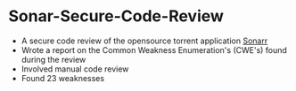 # Sonar-Secure-Code-Review
- A secure code review of the opensource torrent application [Sonarr](https://github.com/Sonarr/Sonarr/tree/81ff4791acd49e7f557785a41506f75273a657ae)
- Wrote a report on the Common Weakness Enumeration's (CWE's) found during the review
- Involved manual code review
- Found 23 weaknesses
